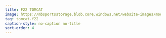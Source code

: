 ```yaml
---
title: F22 TOMCAT
image: https://mbsportsstorage.blob.core.windows.net/website-images/model-gallery/2018/f22/2018-f22-04.jpg
tag: tomcat-f22
caption-style: no-caption no-title
sort-order: 4
---
```

